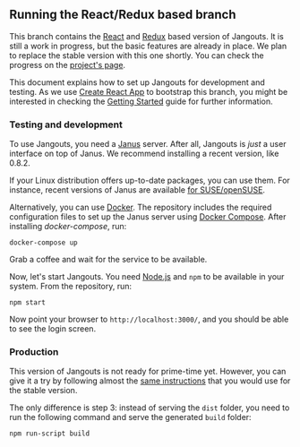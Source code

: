## Running the React/Redux based branch

This branch contains the [React](https://reactjs.org/) and
[Redux](https://react-redux.js.org/) based version of Jangouts. It is still a
work in progress, but the basic features are already in place. We plan to
replace the stable version with this one shortly. You can check the progress on
the [project's page](https://github.com/jangouts/jangouts/projects/1).

This document explains how to set up Jangouts for development and testing. As we
use [Create React App](https://github.com/facebook/create-react-app) to
bootstrap this branch, you might be interested in checking the [Getting
Started](https://facebook.github.io/create-react-app/docs/getting-started) guide
for further information.

### Testing and development

To use Jangouts, you need a [Janus](https://janus.conf.meetecho.com/) server.
After all, Jangouts is _just_ a user interface on top of Janus. We recommend
installing a recent version, like 0.8.2.

If your Linux distribution offers up-to-date packages, you can use them. For
instance, recent versions of Janus are available [for
SUSE/openSUSE](https://build.opensuse.org/package/show/network:jangouts/janus-gateway).

Alternatively, you can use [Docker](https://www.docker.com/). The repository
includes the required configuration files to set up the Janus server using
[Docker Compose](https://docs.docker.com/compose/). After installing
*docker-compose*, run:

    docker-compose up
    
Grab a coffee and wait for the service to be available.

Now, let's start Jangouts. You need [Node.js](https://nodejs.org/) and `npm` to
be available in your system. From the repository, run:

    npm start
    
Now point your browser to `http://localhost:3000/`, and you should be able to
see the login screen.

### Production

This version of Jangouts is not ready for prime-time yet. However, you can give
it a try by following almost the [same
instructions](https://github.com/jangouts/jangouts#installation) that you would
use for the stable version.

The only difference is step 3: instead of serving the `dist` folder, you need to
run the following command and serve the generated `build` folder:

    npm run-script build
